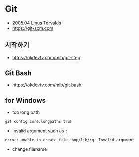 # Git
* 2005.04 Linus Torvalds
* https://git-scm.com

## 시작하기
* https://okdevtv.com/mib/git-step

## Git Bash
* https://okdevtv.com/mib/git-bash

## for Windows
* too long path
```
git config core.longpaths true
```

* Invalid argument such as `:`
```
error: unable to create file shop/lib/:q: Invalid argument
```
  * change filename
